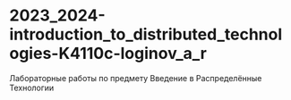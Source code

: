 # 2023_2024-introduction_to_distributed_technologies-K4110c-loginov_a_r
Лабораторные работы по предмету Введение в Распределённые Технологии
